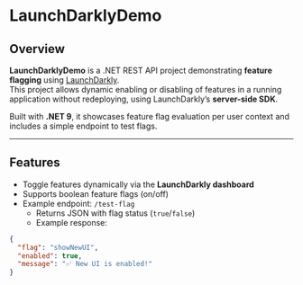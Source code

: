 # LaunchDarklyDemo

## Overview
**LaunchDarklyDemo** is a .NET REST API project demonstrating **feature flagging** using [LaunchDarkly](https://launchdarkly.com/).  
This project allows dynamic enabling or disabling of features in a running application without redeploying, using LaunchDarkly’s **server-side SDK**.

Built with **.NET 9**, it showcases feature flag evaluation per user context and includes a simple endpoint to test flags.

---

## Features
- Toggle features dynamically via the **LaunchDarkly dashboard**  
- Supports boolean feature flags (on/off)  
- Example endpoint: `/test-flag`  
  - Returns JSON with flag status (`true`/`false`)  
  - Example response:

```json
{
  "flag": "showNewUI",
  "enabled": true,
  "message": "✅ New UI is enabled!"
}
